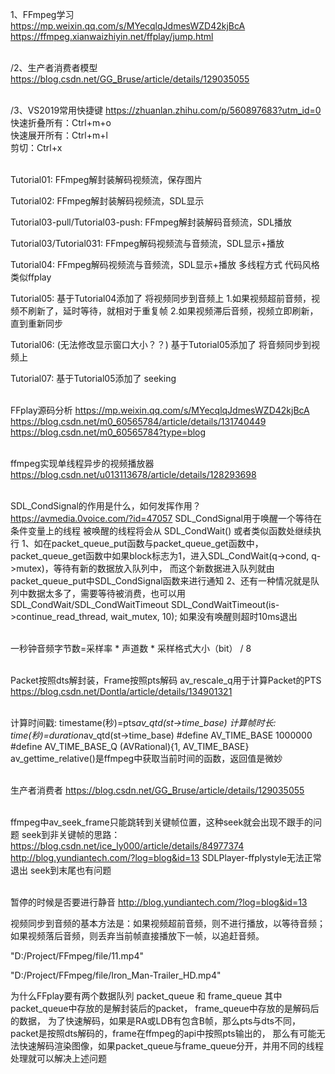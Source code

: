 1、FFmpeg学习
<br />https://mp.weixin.qq.com/s/MYecqlqJdmesWZD42kjBcA
<br />https://ffmpeg.xianwaizhiyin.net/ffplay/jump.html

<br />/2、生产者消费者模型
<br />https://blog.csdn.net/GG_Bruse/article/details/129035055

<br />/3、VS2019常用快捷键  https://zhuanlan.zhihu.com/p/560897683?utm_id=0
<br />快速折叠所有：Ctrl+m+o
<br />快速展开所有：Ctrl+m+l
<br />剪切：Ctrl+x

<br /> 
Tutorial01:
FFmpeg解封装解码视频流，保存图片

Tutorial02:
FFmpeg解封装解码视频流，SDL显示

Tutorial03-pull/Tutorial03-push:
FFmpeg解封装解码音频流，SDL播放

Tutorial03/Tutorial031:
FFmpeg解码视频流与音频流，SDL显示+播放

Tutorial04:
FFmpeg解码视频流与音频流，SDL显示+播放  多线程方式  代码风格类似ffplay

Tutorial05:
基于Tutorial04添加了  将视频同步到音频上 
1.如果视频超前音频，视频不刷新了，延时等待，就相对于重复帧
2.如果视频滞后音频，视频立即刷新，直到重新同步

Tutorial06: (无法修改显示窗口大小？？)
基于Tutorial05添加了  将音频同步到视频上 

Tutorial07:
基于Tutorial05添加了  seeking

<br /> FFplay源码分析
https://mp.weixin.qq.com/s/MYecqlqJdmesWZD42kjBcA
https://blog.csdn.net/m0_60565784/article/details/131740449
https://blog.csdn.net/m0_60565784?type=blog

<br /> ffmpeg实现单线程异步的视频播放器
https://blog.csdn.net/u013113678/article/details/128293698


<br /> SDL_CondSignal的作用是什么，如何发挥作用？  https://avmedia.0voice.com/?id=47057
SDL_CondSignal用于唤醒一个等待在条件变量上的线程
被唤醒的线程将会从 SDL_CondWait() 或者类似函数处继续执行
1、如在packet_queue_put函数与packet_queue_get函数中，
packet_queue_get函数中如果block标志为1，进入SDL_CondWait(q->cond, q->mutex)，等待有新的数据放入队列中，
而这个新数据进入队列就由packet_queue_put中SDL_CondSignal函数来进行通知
2、还有一种情况就是队列中数据太多了，需要等待被消费，也可以用SDL_CondWait/SDL_CondWaitTimeout
SDL_CondWaitTimeout(is->continue_read_thread, wait_mutex, 10);
如果没有唤醒则超时10ms退出


<br /> 一秒钟音频字节数=采样率 * 声道数 * 采样格式大小（bit） / 8


<br /> Packet按照dts解封装，Frame按照pts解码
av_rescale_q用于计算Packet的PTS
https://blog.csdn.net/Dontla/article/details/134901321

<br /> 计算时间戳:  timestame(秒)=pts*av_qtd(st->time_base)
计算帧时长:  time(秒)=duration*av_qtd(st->time_base)
#define AV_TIME_BASE 1000000
#define AV_TIME_BASE_Q (AVRational){1, AV_TIME_BASE}
av_gettime_relative()是ffmpeg中获取当前时间的函数，返回值是微妙


<br /> 生产者消费者
https://blog.csdn.net/GG_Bruse/article/details/129035055


<br /> ffmpeg中av_seek_frame只能跳转到关键帧位置，这种seek就会出现不跟手的问题
seek到非关键帧的思路：
https://blog.csdn.net/ice_ly000/article/details/84977374
http://blog.yundiantech.com/?log=blog&id=13
SDLPlayer-ffplystyle无法正常退出  seek到末尾也有问题


<br /> 暂停的时候是否要进行静音  http://blog.yundiantech.com/?log=blog&id=13



视频同步到音频的基本方法是：如果视频超前音频，则不进行播放，以等待音频；
如果视频落后音频，则丢弃当前帧直接播放下一帧，以追赶音频。

"D:/Project/FFmpeg/file/11.mp4"

"D:/Project/FFmpeg/file/Iron_Man-Trailer_HD.mp4"


为什么FFplay要有两个数据队列 packet_queue 和 frame_queue
其中packet_queue中存放的是解封装后的packet，
frame_queue中存放的是解码后的数据，
为了快速解码，如果是RA或LDB有包含B帧，那么pts与dts不同，
packet是按照dts解码的，frame在ffmpeg的api中按照pts输出的，
那么有可能无法快速解码渲染图像，如果packet_queue与frame_queue分开，并用不同的线程处理就可以解决上述问题

